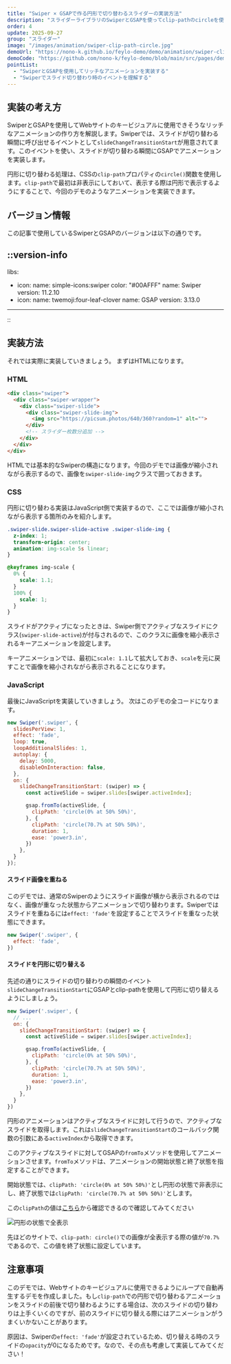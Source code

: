 ```yaml
---
title: "Swiper × GSAPで作る円形で切り替わるスライダーの実装方法"
description: "スライダーライブラリのSwiperとGSAPを使ってclip-pathのcircleを使用して、スライド切り替わり時に円形で切り替わるスライダーの実装方法を解説します。"
order: 4
update: 2025-09-27
group: "スライダー"
image: "/images/animation/swiper-clip-path-circle.jpg"
demoUrl: "https://nono-k.github.io/feylo-demo/demo/animation/swiper-clip-path-circle/"
demoCode: "https://github.com/nono-k/feylo-demo/blob/main/src/pages/demo/animation/swiper-clip-path-circle.astro"
pointList:
  - "SwiperとGSAPを使用してリッチなアニメーションを実装する"
  - "Swiperでスライド切り替わり時のイベントを理解する"
---
```


## 実装の考え方

SwiperとGSAPを使用してWebサイトのキービジュアルに使用できそうなリッチなアニメーションの作り方を解説します。Swiperでは、スライドが切り替わる瞬間に呼び出せるイベントとして`slideChangeTransitionStart`が用意されてます。このイベントを使い、スライドが切り替わる瞬間にGSAPでアニメーションを実装します。

円形に切り替わる処理は、CSSの`clip-path`プロパティの`circle()`関数を使用します。`clip-path`で最初は非表示にしておいて、表示する際は円形で表示するようにすることで、今回のデモのようなアニメーションを実装できます。

## バージョン情報

この記事で使用しているSwiperとGSAPのバージョンは以下の通りです。

::version-info
---
libs:
  - icon: 
      name: simple-icons:swiper
      color: "#00AFFF"
    name: Swiper
    version: 11.2.10
  - icon: 
      name: twemoji:four-leaf-clover
    name: GSAP
    version: 3.13.0
---
::

## 実装方法

それでは実際に実装していきましょう。
まずはHTMLになります。

### HTML

```html [HTML]
<div class="swiper">
  <div class="swiper-wrapper">
    <div class="swiper-slide">
      <div class="swiper-slide-img">
        <img src="https://picsum.photos/640/360?random=1" alt="">
      </div>
      <!-- スライダー枚数分追加 -->
    </div>
  </div>
</div>
```

HTMLでは基本的なSwiperの構造になります。今回のデモでは画像が縮小されながら表示するので、画像を`swiper-slide-img`クラスで囲っておきます。

### CSS

円形に切り替わる実装はJavaScript側で実装するので、ここでは画像が縮小されながら表示する箇所のみを紹介します。

```css [CSS]
.swiper-slide.swiper-slide-active .swiper-slide-img {
  z-index: 1;
  transform-origin: center;
  animation: img-scale 5s linear;
}

@keyframes img-scale {
  0% {
    scale: 1.1;
  }
  100% {
    scale: 1;
  }
}
```

スライドがアクティブになったときは、Swiper側でアクティブなスライドにクラス(`swiper-slide-active`)が付与されるので、このクラスに画像を縮小表示されるキーアニメーションを設定します。

キーアニメーションでは、最初に`scale: 1.1`して拡大しておき、`scale`を元に戻すことで画像を縮小されながら表示されることになります。

### JavaScript

最後にJavaScriptを実装していきましょう。
次はこのデモの全コードになります。

```js [JavaScript]
new Swiper('.swiper', {
  slidesPerView: 1,
  effect: 'fade',
  loop: true,
  loopAdditionalSlides: 1,
  autoplay: {
    delay: 5000,
    disableOnInteraction: false,
  },
  on: {
    slideChangeTransitionStart: (swiper) => {
      const activeSlide = swiper.slides[swiper.activeIndex];

      gsap.fromTo(activeSlide, {
        clipPath: 'circle(0% at 50% 50%)',
      }, {
        clipPath: 'circle(70.7% at 50% 50%)',
        duration: 1,
        ease: 'power3.in',
      })
    },
  }
});
```

#### スライド画像を重ねる

このデモでは、通常のSwiperのようにスライド画像が横から表示されるのではなく、画像が重なった状態からアニメーションで切り替わります。Swiperではスライドを重ねるには`effect: 'fade'`を設定することでスライドを重なった状態にできます。

```js [JavaScript]
new Swiper('.swiper', {
  effect: 'fade',
})
```

#### スライドを円形に切り替える

先述の通りにスライドの切り替わりの瞬間のイベント`slideChangeTransitionStart`にGSAPとclip-pathを使用して円形に切り替えるようにしましょう。

```js [JavaScript]
new Swiper('.swiper', {
  // ...
  on: {
    slideChangeTransitionStart: (swiper) => {
      const activeSlide = swiper.slides[swiper.activeIndex];

      gsap.fromTo(activeSlide, {
        clipPath: 'circle(0% at 50% 50%)',
      }, {
        clipPath: 'circle(70.7% at 50% 50%)',
        duration: 1,
        ease: 'power3.in',
      })
    },
  }
})
```

円形のアニメーションはアクティブなスライドに対して行うので、アクティブなスライドを取得します。これは`slideChangeTransitionStart`のコールバック関数の引数にある`activeIndex`から取得できます。

このアクティブなスライドに対してGSAPの`fromTo`メソッドを使用してアニメーションさせます。`fromTo`メソッドは、アニメーションの開始状態と終了状態を指定することができます。

開始状態では、`clipPath: 'circle(0% at 50% 50%)'`とし円形の状態で非表示にし、終了状態では`clipPath: 'circle(70.7% at 50% 50%)'`とします。

この`clipPath`の値は[こちら](https://bennettfeely.com/clippy/)から確認できるので確認してみてください

![円形の状態で全表示](https://res.cloudinary.com/dy8ftemi0/image/upload/v1758772114/swiper-clip-path-circle_uvp6uq.jpg)

先ほどのサイトで、`clip-path: circle()`での画像が全表示する際の値が`70.7%`であるので、この値を終了状態に設定しています。

## 注意事項

このデモでは、Webサイトのキービジュアルに使用できるようにループで自動再生するデモを作成しました。もし`clip-path`での円形で切り替わるアニメーションをスライドの前後で切り替わるようにする場合は、次のスライドの切り替わりは上手くいくのですが、前のスライドに切り替える際にはアニメーションがうまくいかないことがあります。

原因は、Swiperの`effect: 'fade'`が設定されているため、切り替える時のスライドの`opacity`が0になるためです。なので、その点も考慮して実装してみてください！
